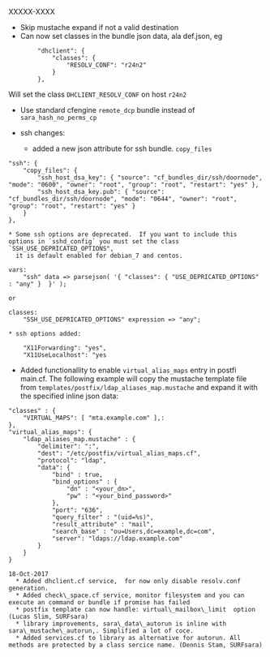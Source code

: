 XXXXX-XXXX
  * Skip mustache expand if not a valid destination
  * Can now set classes in the bundle json data, ala def.json, eg
```
        "dhclient": {
            "classes": { 
                "RESOLV_CONF": "r24n2"
            }
        },
```
Will set the class `DHCLIENT_RESOLV_CONF` on host `r24n2`
 * Use standard cfengine `remote_dcp` bundle instead of `sara_hash_no_perms_cp`

 * ssh changes:
    * added a new json attribute for ssh bundle. `copy_files`
```
"ssh": {
    "copy_files": {
        "ssh_host_dsa_key": { "source": "cf_bundles_dir/ssh/doornode", "mode": "0600", "owner": "root", "group": "root", "restart": "yes" },
        "ssh_host_dsa_key.pub": { "source": "cf_bundles_dir/ssh/doornode", "mode": "0644", "owner": "root", "group": "root", "restart": "yes" }
    }
},
```
    * Some ssh options are deprecated.  If you want to include this options in `sshd_config` you must set the class `SSH_USE_DEPRICATED_OPTIONS",
      it is default enabled for debian_7 and centos. 
```
vars:
    "ssh" data => parsejson( '{ "classes": { "USE_DEPRICATED_OPTIONS" : "any" }  }' );

or

classes:
    "SSH_USE_DEPRICATED_OPTIONS" expression => "any";
```

    * ssh options added: 
```
    "X11Forwarding": "yes",
    "X11UseLocalhost": "yes
```

 * Added functionallity to enable `virtual_alias_maps` entry in postfi main.cf. The following example will copy the mustache template
file from `templates/postfix/ldap_aliases_map.mustache` and expand it with the specified inline json data:
```
"classes" : {
    "VIRTUAL_MAPS": [ "mta.example.com" ],:
},
"virtual_alias_maps": {
    "ldap_aliases_map.mustache" : {
        "delimiter": ":",
        "dest": "/etc/postfix/virtual_alias_maps.cf",
        "protocol": "ldap",
        "data": {
            "bind" : true,
            "bind_options" : {
                "dn" : "<your_dn>",
                "pw" : "<your_bind_password>"
            },
            "port": "636",
            "query_filter" : "(uid=%s)",
            "result_attribute" : "mail",
            "search_base" : "ou=Users,dc=example,dc=com",
            "server": "ldaps://ldap.example.com"
        }
    }
}

18-Oct-2017
  * Added dhclient.cf service,  for now only disable resolv.conf generation.
  * Added check\_space.cf service, monitor filesystem and you can execute an command or bundle if promise has failed
  * postfix template can now handle: virtual\_mailbox\_limit  option (Lucas Slim, SURFsara)
  * library improvements, sara\_data\_autorun is inline with sara\_mustache\_autorun,. Simplified a lot of coce.
  * Added services.cf to library as alternative for autorun. All methods are protected by a class sercice name. (Dennis Stam, SURFsara)
 
